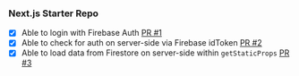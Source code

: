 ### Next.js Starter Repo

- [x] Able to login with Firebase Auth [PR #1](https://github.com/johnkueh/nextjs-starter/pull/1)
- [x] Able to check for auth on server-side via Firebase idToken [PR #2](https://github.com/johnkueh/nextjs-starter/pull/2)
- [x] Able to load data from Firestore on server-side within `getStaticProps` [PR #3](https://github.com/johnkueh/nextjs-starter/pull/3)
